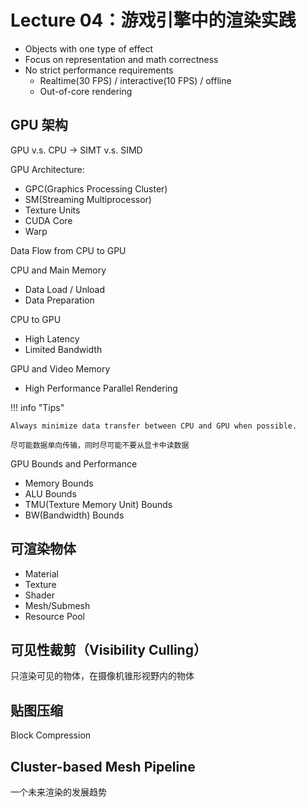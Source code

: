# Lecture 04：游戏引擎中的渲染实践

- Objects with one type of effect
- Focus on representation and math correctness
- No strict performance requirements
  - Realtime(30 FPS) / interactive(10 FPS) / offline
  - Out-of-core rendering

## GPU 架构

GPU v.s. CPU -> SIMT v.s. SIMD

GPU Architecture:

- GPC(Graphics Processing Cluster)
- SM(Streaming Multiprocessor)
- Texture Units
- CUDA Core
- Warp

Data Flow from CPU to GPU

CPU and Main Memory

- Data Load / Unload
- Data Preparation

CPU to GPU

- High Latency
- Limited Bandwidth

GPU and Video Memory

- High Performance Parallel Rendering

!!! info "Tips"

    Always minimize data transfer between CPU and GPU when possible.

    尽可能数据单向传输，同时尽可能不要从显卡中读数据

GPU Bounds and Performance

- Memory Bounds
- ALU Bounds
- TMU(Texture Memory Unit) Bounds
- BW(Bandwidth) Bounds

## 可渲染物体

- Material
- Texture
- Shader
- Mesh/Submesh
- Resource Pool

## 可见性裁剪（Visibility Culling）

只渲染可见的物体，在摄像机锥形视野内的物体

## 贴图压缩

Block Compression

## Cluster-based Mesh Pipeline

一个未来渲染的发展趋势
